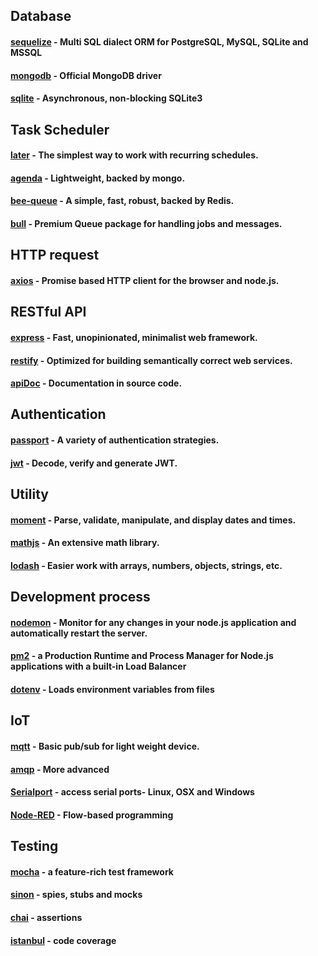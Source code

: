 ## Database
#### [sequelize](http://docs.sequelizejs.com/) - Multi SQL dialect ORM for PostgreSQL, MySQL, SQLite and MSSQL
#### [mongodb](https://github.com/mongodb/node-mongodb-native) - Official MongoDB driver
#### [sqlite](https://github.com/mapbox/node-sqlite3) - Asynchronous, non-blocking SQLite3
  
## Task Scheduler
#### [later](http://bunkat.github.io/later/) - The simplest way to work with recurring schedules.
#### [agenda](https://github.com/agenda/agenda) - Lightweight, backed by mongo.
#### [bee-queue](https://github.com/bee-queue/bee-queue) - A simple, fast, robust, backed by Redis.
#### [bull](https://github.com/OptimalBits/bull) - Premium Queue package for handling jobs and messages.
  
## HTTP request
#### [axios](https://github.com/axios/axios) - Promise based HTTP client for the browser and node.js.

## RESTful API
#### [express](https://expressjs.com/) - Fast, unopinionated, minimalist web framework.
#### [restify](http://restify.com/) - Optimized for building semantically correct web services.
#### [apiDoc](http://apidocjs.com/) - Documentation in source code.

## Authentication
#### [passport](http://www.passportjs.org/) - A variety of authentication strategies.
#### [jwt](https://jwt.io/) - Decode, verify and generate JWT.

## Utility
#### [moment](https://momentjs.com/) - Parse, validate, manipulate, and display dates and times.
#### [mathjs](http://mathjs.org/index.html) - An extensive math library.
#### [lodash](https://lodash.com/) - Easier work with arrays, numbers, objects, strings, etc.

## Development process
#### [nodemon](https://nodemon.io/) - Monitor for any changes in your node.js application and automatically restart the server.
#### [pm2](https://pm2.io/runtime/) - a Production Runtime and Process Manager for Node.js applications with a built-in Load Balancer
#### [dotenv](https://github.com/motdotla/dotenv) - Loads environment variables from files

## IoT
#### [mqtt](https://github.com/mqttjs/MQTT.js) - Basic pub/sub for light weight device.
#### [amqp](https://github.com/squaremo/amqp.node) - More advanced
#### [Serialport](https://github.com/node-serialport/node-serialport) - access serial ports- Linux, OSX and Windows
#### [Node-RED](https://nodered.org/) - Flow-based programming

## Testing
#### [mocha](https://mochajs.org/) - a feature-rich test framework
#### [sinon](https://sinonjs.org/) - spies, stubs and mocks
#### [chai](https://github.com/chaijs/chaijs.github.io) - assertions
#### [istanbul](https://istanbul.js.org/) - code coverage

